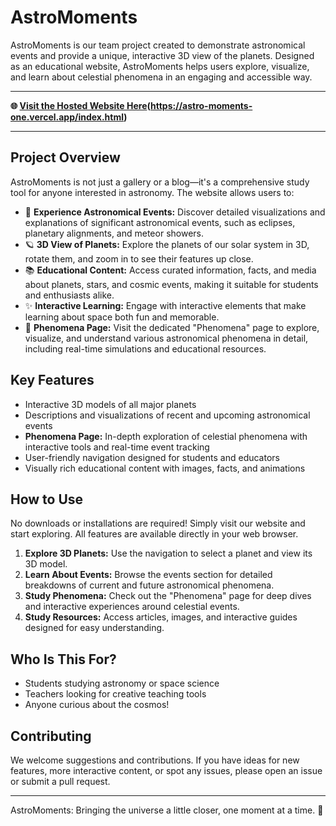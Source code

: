 # AstroMoments

AstroMoments is our team project created to demonstrate astronomical events and provide a unique, interactive 3D view of the planets. Designed as an educational website, AstroMoments helps users explore, visualize, and learn about celestial phenomena in an engaging and accessible way.

---

**🌐 [Visit the Hosted Website Here](#)(https://astro-moments-one.vercel.app/index.html)**

---

## Project Overview

AstroMoments is not just a gallery or a blog—it's a comprehensive study tool for anyone interested in astronomy. The website allows users to:

- 🌌 **Experience Astronomical Events:** Discover detailed visualizations and explanations of significant astronomical events, such as eclipses, planetary alignments, and meteor showers.
- 🪐 **3D View of Planets:** Explore the planets of our solar system in 3D, rotate them, and zoom in to see their features up close.
- 📚 **Educational Content:** Access curated information, facts, and media about planets, stars, and cosmic events, making it suitable for students and enthusiasts alike.
- ✨ **Interactive Learning:** Engage with interactive elements that make learning about space both fun and memorable.
- 🌠 **Phenomena Page:** Visit the dedicated "Phenomena" page to explore, visualize, and understand various astronomical phenomena in detail, including real-time simulations and educational resources.

## Key Features

- Interactive 3D models of all major planets
- Descriptions and visualizations of recent and upcoming astronomical events
- **Phenomena Page:** In-depth exploration of celestial phenomena with interactive tools and real-time event tracking
- User-friendly navigation designed for students and educators
- Visually rich educational content with images, facts, and animations

## How to Use

No downloads or installations are required! Simply visit our website and start exploring. All features are available directly in your web browser.

1. **Explore 3D Planets:** Use the navigation to select a planet and view its 3D model.
2. **Learn About Events:** Browse the events section for detailed breakdowns of current and future astronomical phenomena.
3. **Study Phenomena:** Check out the "Phenomena" page for deep dives and interactive experiences around celestial events.
4. **Study Resources:** Access articles, images, and interactive guides designed for easy understanding.

## Who Is This For?

- Students studying astronomy or space science
- Teachers looking for creative teaching tools
- Anyone curious about the cosmos!

## Contributing

We welcome suggestions and contributions. If you have ideas for new features, more interactive content, or spot any issues, please open an issue or submit a pull request.

---

AstroMoments: Bringing the universe a little closer, one moment at a time. 🚀
